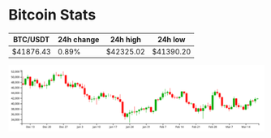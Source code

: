 # Bitcoin Stats

BTC/USDT|24h change|24h high|24h low|
|---|---|---|---|
|$41876.43|0.89%|$42325.02|$41390.20|

<img src="./chart.svg">

